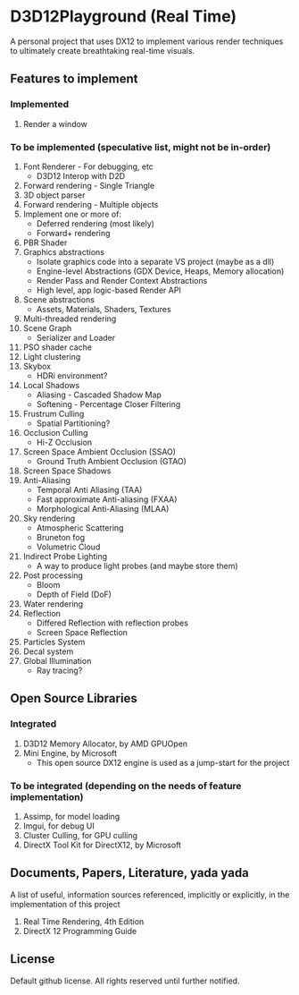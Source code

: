 # D3D12Playground (Real Time)

A personal project that uses DX12 to implement various render techniques to ultimately create breathtaking real-time visuals. 

## Features to implement
### Implemented
1. Render a window

### To be implemented (speculative list, might not be in-order)
1. Font Renderer - For debugging, etc
    - D3D12 Interop with D2D
1. Forward rendering - Single Triangle
1. 3D object parser
1. Forward rendering - Multiple objects
1. Implement one or more of:
    - Deferred rendering (most likely)
    - Forward+ rendering
1. PBR Shader
1. Graphics abstractions
    - Isolate graphics code into a separate VS project (maybe as a dll)
    - Engine-level Abstractions (GDX Device, Heaps, Memory allocation)
    - Render Pass and Render Context Abstractions
    - High level, app logic-based Render API
1. Scene abstractions
    - Assets, Materials, Shaders, Textures
1. Multi-threaded rendering
1. Scene Graph
    - Serializer and Loader
1. PSO shader cache
1. Light clustering
1. Skybox
    - HDRi environment?
1. Local Shadows
    - Aliasing - Cascaded Shadow Map
    - Softening - Percentage Closer Filtering
1. Frustrum Culling
    - Spatial Partitioning? 
1. Occlusion Culling
    - Hi-Z Occlusion
1. Screen Space Ambient Occlusion (SSAO)
    - Ground Truth Ambient Occlusion (GTAO)
1. Screen Space Shadows
1. Anti-Aliasing
    - Temporal Anti Aliasing (TAA)
    - Fast approximate Anti-aliasing (FXAA)
    - Morphological Anti-Aliasing (MLAA)
1. Sky rendering
    - Atmospheric Scattering
    - Bruneton fog
    - Volumetric Cloud
1. Indirect Probe Lighting
    - A way to produce light probes (and maybe store them)
1. Post processing
    - Bloom
    - Depth of Field (DoF)
1. Water rendering
1. Reflection
    - Differed Reflection with reflection probes
    - Screen Space Reflection
1. Particles System
1. Decal system
1. Global Illumination
    - Ray tracing?

## Open Source Libraries
### Integrated
1. D3D12 Memory Allocator, by AMD GPUOpen
1. Mini Engine, by Microsoft
    - This open source DX12 engine is used as a jump-start for the project

### To be integrated (depending on the needs of feature implementation)
1. Assimp, for model loading
1. Imgui, for debug UI
1. Cluster Culling, for GPU culling
1. DirectX Tool Kit for DirectX12, by Microsoft

## Documents, Papers, Literature, yada yada
A list of useful, information sources referenced, implicitly or explicitly, in the implementation of this project
1. Real Time Rendering, 4th Edition
1. DirectX 12 Programming Guide

## License
Default github license. All rights reserved until further notified. 
